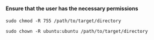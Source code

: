 #### Ensure that the user has the necessary permissions

```
sudo chmod -R 755 /path/to/target/directory
```
```
sudo chown -R ubuntu:ubuntu /path/to/target/directory
```
